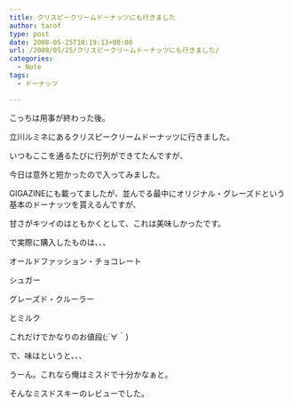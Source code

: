 ```yaml
---
title: クリスピークリームドーナッツにも行きました
author: tarof
type: post
date: 2008-05-25T10:19:13+00:00
url: /2008/05/25/クリスピークリームドーナッツにも行きました/
categories:
  - Note
tags:
  - ドーナッツ

---
```

こっちは用事が終わった後。
  
立川ルミネにあるクリスピークリームドーナッツに行きました。

いつもここを通るたびに行列ができてたんですが、
  
今日は意外と短かったので入ってみました。

GIGAZINEにも載ってましたが、並んでる最中にオリジナル・グレーズドという基本のドーナッツを貰えるんですが、
  
甘さがキツイのはともかくとして、これは美味しかったです。

で実際に購入したものは、、、
  
オールドファッション・チョコレート
  
シュガー
  
グレーズド・クルーラー
  
とミルク
  
これだけでかなりのお値段(;´∀｀)

で、味はというと、、、
  
うーん。これなら俺はミスドで十分かなぁと。

そんなミスドスキーのレビューでした。